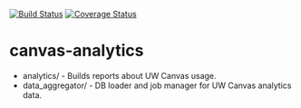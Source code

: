 
[![Build Status](https://github.com/uw-it-aca/canvas-analytics/actions/workflows/cicd.yml/badge.svg?branch=main)](https://github.com/uw-it-aca/canvas-analytics/actions)
[![Coverage Status](https://coveralls.io/repos/github/uw-it-aca/canvas-analytics/badge.svg)](https://coveralls.io/github/uw-it-aca/canvas-analytics)

# canvas-analytics
* analytics/ - Builds reports about UW Canvas usage.
* data_aggregator/ - DB loader and job manager for UW Canvas analytics data.
